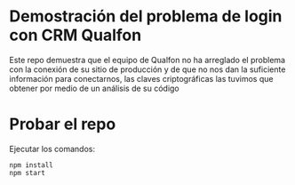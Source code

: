 # Demostración del problema de login con CRM Qualfon

Este repo demuestra que el equipo de Qualfon no ha arreglado el problema con la conexión de su sitio de producción
y de que no nos dan la suficiente información para conectarnos, las claves criptográficas las tuvimos que obtener
por medio de un análisis de su código

# Probar el repo
Ejecutar los comandos:
```
npm install
npm start
```